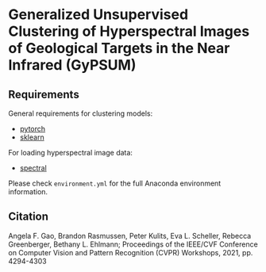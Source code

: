 # Generalized Unsupervised Clustering of Hyperspectral Images of Geological Targets in the Near Infrared (GyPSUM)

<!-- ## Examples -->

<!-- **Arguments:** -->

<!--     General:
    * lr (float) - learning rate
    * clip (float) - threshold for gradient clip
    * n_epoch (int) - number of epochs
    * npix (int) - size of reconstruction images (npix * npix)
    * n_flow (int) - number of affine coupling blocks
    * logdet (float) - weight of the entropy loss (larger means more diverse samples)
    * save_path (str) - folder that saves the learned DPI normalizing flow model

    For radio interferometric imaging:
    * obspath (str) - observation data file

    For compressed sensing MRI:
    * impath (str) - fast MRI image for generating MRI measurements
    * maskpath (str) - compressed sensing sampling mask
    * sigma (float) - additive measurement noise
   -->
## Requirements
General requirements for clustering models:
* [pytorch](https://pytorch.org/)
* [sklearn](https://scikit-learn.org/)

For loading hyperspectral image data:
* [spectral](https://pypi.org/project/spectral/)

Please check ```environment.yml``` for the full Anaconda environment information.

## Citation
Angela F. Gao, Brandon Rasmussen, Peter Kulits, Eva L. Scheller, Rebecca Greenberger, Bethany L. Ehlmann; Proceedings of the IEEE/CVF Conference on Computer Vision and Pattern Recognition (CVPR) Workshops, 2021, pp. 4294-4303
